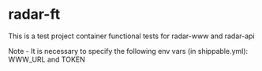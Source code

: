 # radar-ft

This is a test project container functional tests for radar-www and radar-api

Note - It is necessary to specify the following env vars (in shippable.yml): WWW_URL and TOKEN

